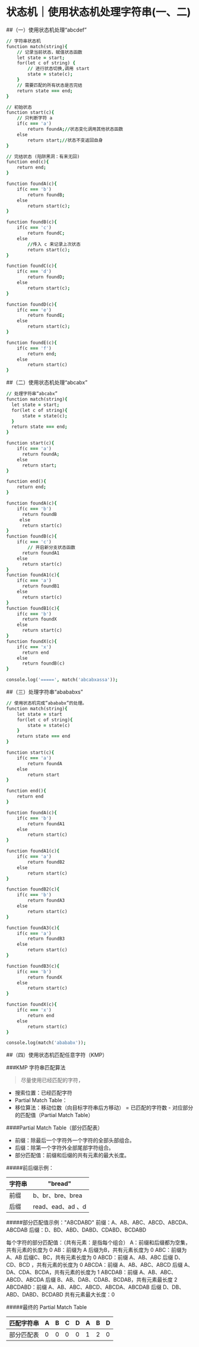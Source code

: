 # 状态机｜使用状态机处理字符串(一、二)

##（一）使用状态机处理“abcdef”
```j
// 字符串状态机
function match(string){
    // 记录当前状态，赋值状态函数
    let state = start;
    for(let c of string) {
        // 进行状态切换,调用 start
        state = state(c);
    }
    // 需要匹配的所有状态是否完结
    return state === end;
}

// 初始状态
function start(c){
    // 只判断字符 a
    if(c === 'a')
        return foundA;//状态变化调用其他状态函数
    else
        return start;//状态不变返回自身
}

// 完结状态 (陷阱黑洞：有来无回)
function end(c){
    return end;
}

function foundA(c){
    if(c === 'b')
        return foundB;
    else
        return start(c);
}

function foundB(c){
    if(c === 'c')
        return foundC;
    else
        //传入 c 来记录上次状态
        return start(c);
}

function foundC(c){
    if(c === 'd')
        return foundD;
    else
        return start(c);
}

function foundD(c){
    if(c === 'e')
        return foundE;
    else
        return start(c);
}

function foundE(c){
    if(c === 'f')
        return end;
    else
        return start(c)
}
```

##（二）使用状态机处理“abcabx”

```j
// 处理字符串“abcabx”
function match(string){
  let state = start;
  for(let c of string){
  	  state = state(c);
  }
  return state === end;
}

function start(c){
	if(c === 'a')
      return foundA;
  	else
      return start;
}

function end(){
	return end;
}

function foundA(c){
	if(c === 'b')
      return foundB
     else
      return start(c)
}
function foundB(c){
	if(c === 'c')
	    // 开启新分支状态函数
      return foundA1
  	else
      return start(c)
}
function foundA1(c){
	if(c === 'a')
      return foundB1
  	else
      return start(c)
}
function foundB1(c){
	if(c === 'b')
      return foundX
  	else
      return start(c)
}
function foundX(c){
	if(c === 'x')
      return end
  	else
      return foundB(c)
}

console.log('=====', match('abcabxassa'));
```


##（三）处理字符串“abababxs”

```j
// 使用状态机完成”abababx”的处理。
function match(string){
    let state = start
    for(let c of string){
        state = state(c)
    }
    return state === end
}

function start(c){
    if(c === 'a')
        return foundA
    else
        return start
}

function end(){
    return end
}

function foundA(c){
    if(c === 'b')
        return foundA1
    else
        return start(c)
}

function foundA1(c){
    if(c === 'a')
        return foundB2
    else
        return start(c)
}

function foundB2(c){
    if(c === 'b')
        return foundA3
    else
        return start(c)
}

function foundA3(c){
    if(c === 'a')
        return foundB3
    else
        return start(c)
}

function foundB3(c){
    if(c === 'b')
        return foundX
    else
        return start(c)
}

function foundX(c){
    if(c === 'x')
        return end
    else
        return start(c)
}

console.log(match('abababx'));
```

##（四）使用状态机匹配任意字符（KMP）

###KMP 字符串匹配算法
>尽量使用已经匹配的字符，

* 搜索位置：已经匹配字符
* Partial Match Table：
* 移位算法：移动位数（向目标字符串后方移动） = 已匹配的字符数 - 对应部分的匹配值（Partial Match Table）

####Partial Match Table（部分匹配表）

* 前缀：除最后一个字符外一个字符的全部头部组合。
* 后缀：除第一个字符外全部尾部字符组合。
* 部分匹配值：前缀和后缀的共有元素的最大长度。

#####前后缀示例：

| 字符串  |  "bread"        |
|--------|-----------------|
| 前缀    | b、br、bre、brea |
| 后缀    | read、ead、ad 、d|


#####部分匹配值示例："ABCDABD"
前缀：A、AB、ABC、ABCD、ABCDA、ABCDAB
后缀：D、BD、ABD、DABD、CDABD、BCDABD

每个字符的部分匹配值：（共有元素：是指每个组合）
A：前缀和后缀都为空集，共有元素的长度为 0
AB：前缀为 A 后缀为B，共有元素长度为 0
ABC：前缀为 A、AB 后缀C、BC，共有元素长度为 0
ABCD：前缀 A、AB、ABC 后缀 D、CD、BCD ，共有元素的长度为 0 
ABCDA：前缀 A、AB、ABC、ABCD 后缀 A、DA、CDA、BCDA，共有元素的长度为 1
ABCDAB：前缀 A、AB、ABC、ABCD、ABCDA 后缀 B、AB、DAB、CDAB、BCDAB，共有元素最长度 2
ABCDABD：前缀 A、AB、ABC、ABCD、ABCDA、ABCDAB 后缀 D、DB、ABD、DABD、BCDABD 共有元素最大长度：0

#####最终的 Partial Match Table

| 匹配字符串 | A | B | C | D | A | B | D |
|-------|---|---|---|---|---|---|---|
| 部分匹配表 | 0 | 0 | 0 | 0 | 1 | 2 | 0 |


































